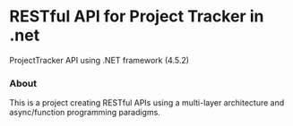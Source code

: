 # RESTful API for Project Tracker in .net
ProjectTracker API using .NET framework (4.5.2)

### About

This is a project creating RESTful APIs using a multi-layer architecture and async/function programming paradigms.
